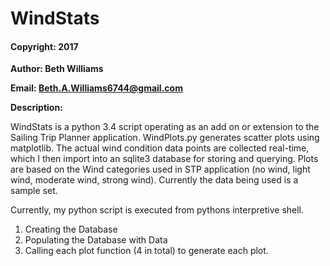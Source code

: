 # WindStats

#### Copyright: 2017

**Author: Beth Williams** 

**Email: Beth.A.Williams6744@gmail.com**

**Description:**

WindStats is a python 3.4 script operating as an add on or extension to the Sailing Trip Planner application.  WindPlots.py generates scatter plots using matplotlib. The actual wind condition data points are collected real-time, which I then import into an sqlite3 database for storing and querying.  Plots are based on the Wind categories used in STP application (no wind, light wind, moderate wind, strong wind). Currently the data being used is a sample set.

Currently, my python script is executed from pythons interpretive shell.
1. Creating the Database
2. Populating the Database with Data
3. Calling each plot function (4 in total) to generate each plot.

